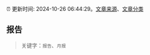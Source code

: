 :alarm_clock: 更新时间: 2024-10-26 06:44:29。[文章来源](/README.md)、[文章分类](/TAGS.md)

## 报告


> 关键字：`报告`、`月报`



